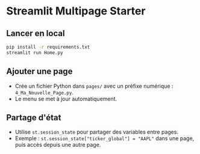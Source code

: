 # Streamlit Multipage Starter

## Lancer en local
```bash
pip install -r requirements.txt
streamlit run Home.py
```

## Ajouter une page
- Crée un fichier Python dans `pages/` avec un préfixe numérique : `4_Ma_Nouvelle_Page.py`.
- Le menu se met à jour automatiquement.

## Partage d'état
- Utilise `st.session_state` pour partager des variables entre pages.
- Exemple : `st.session_state["ticker_global"] = "AAPL"` dans une page, puis accès depuis une autre page.
